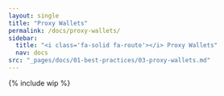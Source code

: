 ```yaml
---
layout: single
title: "Proxy Wallets"
permalink: /docs/proxy-wallets/
sidebar:
  title: "<i class='fa-solid fa-route'></i> Proxy Wallets"
  nav: docs
src: "_pages/docs/01-best-practices/03-proxy-wallets.md"
--- 
```


{% include wip %}